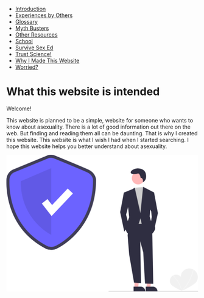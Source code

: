 <html lang="en">
<head>
  <link rel="icon" type="image/svg+xml" href="favicon.svg">
  <link rel="manifest" href="site.webmanifest">
  <link rel="stylesheet" href="left.css">
  <script>
    document.addEventListener("DOMContentLoaded", function() {
      var navLinks = document.querySelectorAll("#navMenu a");
      var currentPage = window.location.pathname.split("/").pop();

      navLinks.forEach(function(link) {
        if (link.getAttribute("href") === currentPage) {
          link.classList.add("current-section");
        }
      });

      // JavaScript to toggle the visibility of the sidebar
      var hamburgerMenu = document.getElementById("hamburgerMenu");
      var navMenu = document.getElementById("navMenu");

      hamburgerMenu.addEventListener("click", function() {
        navMenu.classList.toggle("visible");
      });

      // Add a click event listener to the #navMenu links to show the corresponding page
      navLinks.forEach(function(link) {
        link.addEventListener("click", function(event) {
          event.preventDefault();
          var href = link.getAttribute("href");
          fetch(href)
            .then(function(response) {
              return response.text();
            })
            .then(function(data) {
              document.querySelector(".content").innerHTML = data;
              navMenu.classList.remove("visible");
            });
        });
      });

      // Add a click counter and timer to track clicks within 2 seconds
      var clickCount = 0;
      var clickTimer;

      document.addEventListener("click", function() {
        clickCount++;
        if (clickCount === 1) {
          clickTimer = setTimeout(function() {
            clickCount = 0;
          }, 2000);
        } else if (clickCount === 3) {
          clearTimeout(clickTimer);
          window.location.replace("https://www.google.com");
        }
      });

      // Add an event listener for the "Escape" key to track key presses within 2 seconds
      var escCount = 0;
      var escTimer;

      document.addEventListener("keydown", function(event) {
        if (event.key === "Escape") {
          escCount++;
          if (escCount === 1) {
            escTimer = setTimeout(function() {
              escCount = 0;
            }, 2000);
          } else if (escCount === 3) {
            clearTimeout(escTimer);
            window.location.replace("https://www.google.com");
          }
        }
      });
    });
  </script>
  <style>
    /* Add CSS for the hamburger menu icon */
    #hamburgerMenu {
      display: none;
      cursor: pointer;
      font-size: 24px;
      position: fixed;
      top: 10px;
      left: 10px;
      z-index: 1000; /* Ensure the hamburger menu is always on top */
    }

    /* Ensure the sidebar is hidden by default on smaller screens */
    @media (max-width: 768px) {
      #navMenu {
        display: none;
      }

      #navMenu.visible {
        display: block;
      }

      #hamburgerMenu {
        display: block;
      }
    }
  </style>
</head>
<body>
  <!-- Add a hamburger menu icon to the navigation bar -->
  <div id="hamburgerMenu">&#9776;</div>
  <div id="navMenu">
    <ul>
      <li><a href="/intro2ace/introduction/">Introduction</a></li>
      <li><a href="/intro2ace/experiences-by-others/">Experiences by Others</a></li>
      <li><a href="/intro2ace/glossary/">Glossary</a></li>
      <li><a href="/intro2ace/myth-busters/">Myth Busters</a></li>
      <li><a href="/intro2ace/other-resources/">Other Resources</a></li>
      <li><a href="/intro2ace/school/">School</a></li>
      <li><a href="/intro2ace/survive-sex-ed/">Survive Sex Ed</a></li>
      <li><a href="/intro2ace/trust-science/">Trust Science!</a></li>
      <li><a href="/intro2ace/why-i-made-this-website/">Why I Made This Website</a></li>
      <li><a href="/intro2ace/worried/">Worried?</a></li>
    </ul>
  </div>
  <div class="content">
    <h1 id="what-this-website-is-intended">What this website is intended</h1>
    <p>Welcome!</p>
    <p>This website is planned to be a simple, website for someone who wants to know about asexuality. There is a lot of good information out there on the web. But finding and reading them all can be daunting. That is why I created this website. This website is what I wish I had when I started searching. I hope this website helps you better understand about asexuality.</p>
    <img src="image/quick-exit.svg" alt="Quick Exit">
  </div>
</body>
</html>

